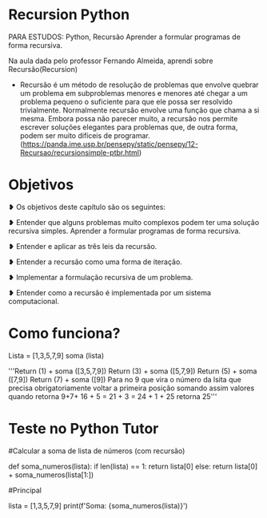 # Recursion Python

PARA ESTUDOS: Python, Recursão Aprender a formular programas de forma recursiva.

Na aula dada pelo professor Fernando Almeida, aprendi sobre Recursão(Recursion)

* Recursão é um método de resolução de problemas que envolve quebrar um problema em subproblemas menores e menores até chegar a um problema pequeno o suficiente para que ele possa ser resolvido trivialmente. Normalmente recursão envolve uma função que chama a si mesma. Embora possa não parecer muito, a recursão nos permite escrever soluções elegantes para problemas que, de outra forma, podem ser muito difíceis de programar.(https://panda.ime.usp.br/pensepy/static/pensepy/12-Recursao/recursionsimple-ptbr.html)

# Objetivos

❥ Os objetivos deste capítulo são os seguintes:

❥ Entender que alguns problemas muito complexos podem ter uma solução recursiva simples.
Aprender a formular programas de forma recursiva.

❥ Entender e aplicar as três leis da recursão.

❥ Entender a recursão como uma forma de iteração.

❥ Implementar a formulação recursiva de um problema.

❥ Entender como a recursão é implementada por um sistema computacional.


# Como funciona?

Lista = [1,3,5,7,9]
soma (lista)

'''Return (1) + soma ([3,5,7,9])
Return (3) + soma ([5,7,9])
Return (5) + soma ([7,9])
Return (7) + soma ([9])
Para no 9 que vira o número da lsita que precisa obrigatoriamente voltar a primeira posição
somando assim valores quando retorna 9+7+ 16 + 5 = 21 + 3 = 24 + 1 + 25 retorna 25'''

# Teste no Python Tutor

#Calcular a soma de lista de números (com recursão)

def soma_numeros(lista):
	    if len(lista) == 1:
	        return lista[0]
	    else:
	        return lista[0] + soma_numeros(lista[1:])
	
 #Principal
	
lista = [1,3,5,7,9]
	print(f'Soma: {soma_numeros(lista)}')
